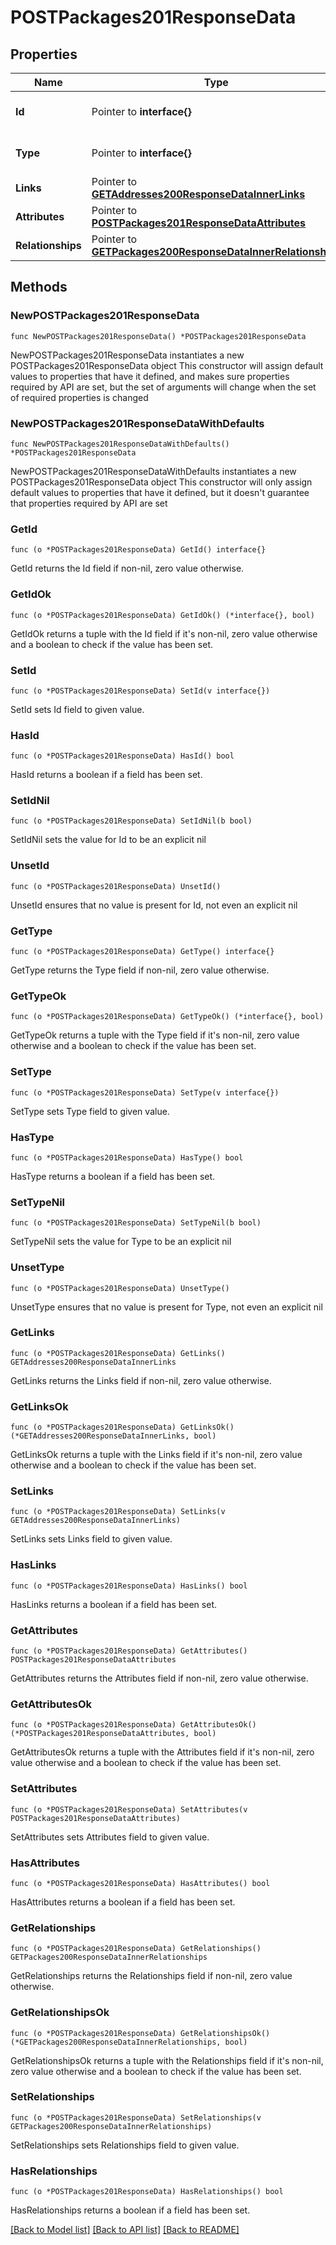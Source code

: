# POSTPackages201ResponseData

## Properties

Name | Type | Description | Notes
------------ | ------------- | ------------- | -------------
**Id** | Pointer to **interface{}** | The resource&#39;s id | [optional] 
**Type** | Pointer to **interface{}** | The resource&#39;s type | [optional] 
**Links** | Pointer to [**GETAddresses200ResponseDataInnerLinks**](GETAddresses200ResponseDataInnerLinks.md) |  | [optional] 
**Attributes** | Pointer to [**POSTPackages201ResponseDataAttributes**](POSTPackages201ResponseDataAttributes.md) |  | [optional] 
**Relationships** | Pointer to [**GETPackages200ResponseDataInnerRelationships**](GETPackages200ResponseDataInnerRelationships.md) |  | [optional] 

## Methods

### NewPOSTPackages201ResponseData

`func NewPOSTPackages201ResponseData() *POSTPackages201ResponseData`

NewPOSTPackages201ResponseData instantiates a new POSTPackages201ResponseData object
This constructor will assign default values to properties that have it defined,
and makes sure properties required by API are set, but the set of arguments
will change when the set of required properties is changed

### NewPOSTPackages201ResponseDataWithDefaults

`func NewPOSTPackages201ResponseDataWithDefaults() *POSTPackages201ResponseData`

NewPOSTPackages201ResponseDataWithDefaults instantiates a new POSTPackages201ResponseData object
This constructor will only assign default values to properties that have it defined,
but it doesn't guarantee that properties required by API are set

### GetId

`func (o *POSTPackages201ResponseData) GetId() interface{}`

GetId returns the Id field if non-nil, zero value otherwise.

### GetIdOk

`func (o *POSTPackages201ResponseData) GetIdOk() (*interface{}, bool)`

GetIdOk returns a tuple with the Id field if it's non-nil, zero value otherwise
and a boolean to check if the value has been set.

### SetId

`func (o *POSTPackages201ResponseData) SetId(v interface{})`

SetId sets Id field to given value.

### HasId

`func (o *POSTPackages201ResponseData) HasId() bool`

HasId returns a boolean if a field has been set.

### SetIdNil

`func (o *POSTPackages201ResponseData) SetIdNil(b bool)`

 SetIdNil sets the value for Id to be an explicit nil

### UnsetId
`func (o *POSTPackages201ResponseData) UnsetId()`

UnsetId ensures that no value is present for Id, not even an explicit nil
### GetType

`func (o *POSTPackages201ResponseData) GetType() interface{}`

GetType returns the Type field if non-nil, zero value otherwise.

### GetTypeOk

`func (o *POSTPackages201ResponseData) GetTypeOk() (*interface{}, bool)`

GetTypeOk returns a tuple with the Type field if it's non-nil, zero value otherwise
and a boolean to check if the value has been set.

### SetType

`func (o *POSTPackages201ResponseData) SetType(v interface{})`

SetType sets Type field to given value.

### HasType

`func (o *POSTPackages201ResponseData) HasType() bool`

HasType returns a boolean if a field has been set.

### SetTypeNil

`func (o *POSTPackages201ResponseData) SetTypeNil(b bool)`

 SetTypeNil sets the value for Type to be an explicit nil

### UnsetType
`func (o *POSTPackages201ResponseData) UnsetType()`

UnsetType ensures that no value is present for Type, not even an explicit nil
### GetLinks

`func (o *POSTPackages201ResponseData) GetLinks() GETAddresses200ResponseDataInnerLinks`

GetLinks returns the Links field if non-nil, zero value otherwise.

### GetLinksOk

`func (o *POSTPackages201ResponseData) GetLinksOk() (*GETAddresses200ResponseDataInnerLinks, bool)`

GetLinksOk returns a tuple with the Links field if it's non-nil, zero value otherwise
and a boolean to check if the value has been set.

### SetLinks

`func (o *POSTPackages201ResponseData) SetLinks(v GETAddresses200ResponseDataInnerLinks)`

SetLinks sets Links field to given value.

### HasLinks

`func (o *POSTPackages201ResponseData) HasLinks() bool`

HasLinks returns a boolean if a field has been set.

### GetAttributes

`func (o *POSTPackages201ResponseData) GetAttributes() POSTPackages201ResponseDataAttributes`

GetAttributes returns the Attributes field if non-nil, zero value otherwise.

### GetAttributesOk

`func (o *POSTPackages201ResponseData) GetAttributesOk() (*POSTPackages201ResponseDataAttributes, bool)`

GetAttributesOk returns a tuple with the Attributes field if it's non-nil, zero value otherwise
and a boolean to check if the value has been set.

### SetAttributes

`func (o *POSTPackages201ResponseData) SetAttributes(v POSTPackages201ResponseDataAttributes)`

SetAttributes sets Attributes field to given value.

### HasAttributes

`func (o *POSTPackages201ResponseData) HasAttributes() bool`

HasAttributes returns a boolean if a field has been set.

### GetRelationships

`func (o *POSTPackages201ResponseData) GetRelationships() GETPackages200ResponseDataInnerRelationships`

GetRelationships returns the Relationships field if non-nil, zero value otherwise.

### GetRelationshipsOk

`func (o *POSTPackages201ResponseData) GetRelationshipsOk() (*GETPackages200ResponseDataInnerRelationships, bool)`

GetRelationshipsOk returns a tuple with the Relationships field if it's non-nil, zero value otherwise
and a boolean to check if the value has been set.

### SetRelationships

`func (o *POSTPackages201ResponseData) SetRelationships(v GETPackages200ResponseDataInnerRelationships)`

SetRelationships sets Relationships field to given value.

### HasRelationships

`func (o *POSTPackages201ResponseData) HasRelationships() bool`

HasRelationships returns a boolean if a field has been set.


[[Back to Model list]](../README.md#documentation-for-models) [[Back to API list]](../README.md#documentation-for-api-endpoints) [[Back to README]](../README.md)


